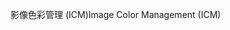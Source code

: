 <span data-ttu-id="195cb-101">影像色彩管理 (ICM)</span><span class="sxs-lookup"><span data-stu-id="195cb-101">Image Color Management (ICM)</span></span>